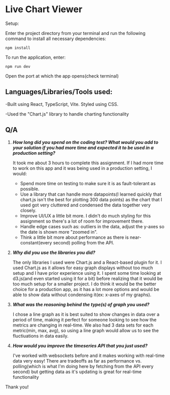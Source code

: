 # Live Chart Viewer

Setup:

Enter the project directory from your terminal and run the following command to install all necessary dependencies:

```
npm install
```

To run the application, enter:

```
npm run dev
```

Open the port at which the app opens(check terminal)

## Languages/Libraries/Tools used:

-Built using React, TypeScript, Vite. Styled using CSS.

-Used the "Chart.js" library to handle charting functionality

## Q/A

1. **_How long did you spend on the coding test? What would you add to your solution if you had more time and expected it to be used in a production setting?_**

   It took me about 3 hours to complete this assignment. If I had more time to work on this app and it was being used in a production setting, I would:

   - Spend more time on testing to make sure it is as fault-tolerant as possible.
   - Use a library that can handle more datapoints(I learned quickly that chart.js isn't the best for plotting 300 data points) as the chart that I used got very cluttered and condensed the data together very closely.
   - Improve UI/UX a little bit more. I didn't do much styling for this assignment so there's a lot of room for improvement there.
   - Handle edge cases such as: outliers in the data, adjust the y-axes so the date is shown more "zoomed in".
   - Think a little bit more about performance as there is near-constant(every second) polling from the API.

2. **_Why did you use the libraries you did?_**

   The only libraries I used were Chart.js and a React-based plugin for it. I used Chart.js as it allows for easy graph displays without too much setup and I have prior experience using it. I spent some time looking at d3.js(and even started using it for a bit) before realizing that it would be too much setup for a smaller project. I do think it would be the better choice for a production app, as it has a lot more options and would be able to show data without condensing it(ex: x-axes of my graphs).

3. **_What was the reasoning behind the type(s) of graph you used?_**

   I chose a line graph as it is best suited to show changes in data over a period of time, making it perfect for someone looking to see how the metrics are changing in real-time. We also had 3 data sets for each metric(min, max, avg), so using a line graph would allow us to see the fluctiuations in data easily.

4. **_How would you improve the timeseries API that you just used?_**

   I've worked with websockets before and it makes working with real-time data very easy! There are tradeoffs as far as performance vs. polling(which is what I'm doing here by fetching from the API every second) but getting data as it's updating is great for real-time functionality

Thank you!
